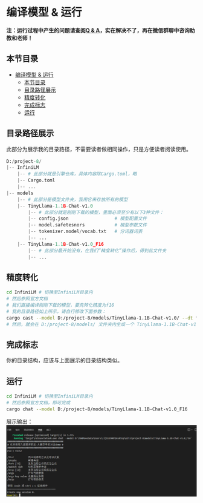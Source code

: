 # 编译模型 & 运行

**注：运行过程中产生的问题请查阅[Q & A](./problem.md)，实在解决不了，再在微信群聊中咨询助教和老师！**

## 本节目录

- [编译模型 \& 运行](#编译模型--运行)
  - [本节目录](#本节目录)
  - [目录路径展示](#目录路径展示)
  - [精度转化](#精度转化)
  - [完成标志](#完成标志)
  - [运行](#运行)

## 目录路径展示

此部分为展示我的目录路径，不需要读者做相同操作，只是方便读者阅读使用。

```python
D:/project-8/
|-- InfiniLM
    |-- # 此部分就是引擎仓库，具体内容除Cargo.toml，略
    |-- Cargo.toml
    |-- ...
|-- models
    |-- # 此部分是模型文件夹，我用它来存放所有的模型
    |-- TinyLlama-1.1B-Chat-v1.0
        |-- # 此部分就是刚刚下载的模型，里面必须至少有以下3种文件：
        |-- config.json                 # 模型配置文件
        |-- model.safetesnors           # 模型参数文件
        |-- tokenizer.model/vocab.txt   # 分词器词表
        |-- ...
    |-- TinyLlama-1.1B-Chat-v1.0_F16
        |-- # 此部分最开始没有，在我们“精度转化”操作后，得到此文件夹
        |-- ...
```

## 精度转化

```bash
cd InfiniLM # 切换至InfiniLM目录内
# 然后参照官方文档
# 我们直接编译刚刚下载的模型，要先转化精度为f16
# 我的目录路径如上所示，请自行修改下面参数：
cargo cast --model D:/project-8/models/TinyLlama-1.1B-Chat-v1.0/ --dt f16
# 然后，就会在 D:/project-8/models/ 文件夹内生成一个 TinyLlama-1.1B-Chat-v1.0_F16 文件夹
```

## 完成标志

你的目录结构，应该与上面展示的目录结构类似。

## 运行

```bash
cd InfiniLM # 切换至InfiniLM目录内
# 然后参照官方文档，即可完成
cargo chat --model D:/project-8/models/TinyLlama-1.1B-Chat-v1.0_F16
```

展示输出：
![引擎运行结果图](./resources/引擎运行结果.png)
